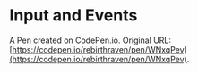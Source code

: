 # Input and Events

A Pen created on CodePen.io. Original URL: [https://codepen.io/rebirthraven/pen/WNxqPev](https://codepen.io/rebirthraven/pen/WNxqPev).


